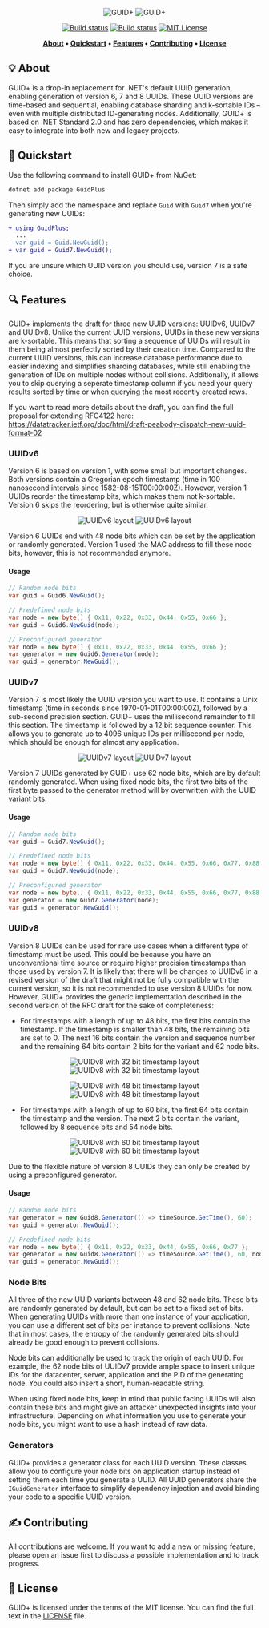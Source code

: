 <p align="center">
  <img alt="GUID+" src="https://github.com/BaerMitUmlaut/GuidPlus/raw/main/docs/img/logo-black.svg#gh-light-mode-only" />
  <img alt="GUID+" src="https://github.com/BaerMitUmlaut/GuidPlus/raw/main/docs/img/logo-white.svg#gh-dark-mode-only" />
</p>

<p align="center">
  <a href="https://www.nuget.org/packages/GuidPlus/"><img alt="Build status" src="https://img.shields.io/nuget/v/GuidPlus?style=flat-square" /></a>
  <a href="https://github.com/BaerMitUmlaut/GuidPlus/actions/workflows/xunit.yml"><img alt="Build status" src="https://img.shields.io/github/workflow/status/BaerMitUmlaut/GuidPlus/xUnit?style=flat-square" /></a>
  <a href="https://github.com/BaerMitUmlaut/GuidPlus/blob/main/LICENSE"><img alt="MIT License" src="https://img.shields.io/github/license/BaerMitUmlaut/GuidPlus?style=flat-square" /></a>
</p>
                                                                                                             
<p align="center">
  <b>
    <a href="#-about">About</a>
    •
    <a href="#-quickstart">Quickstart</a>
    •
    <a href="#-features">Features</a>
    •
    <a href="#-contributing">Contributing</a>
    •
    <a href="#-license">License</a>
  </b>
</p>


## 💡 About

GUID+ is a drop-in replacement for .NET's default UUID generation, enabling generation of version 6, 7 and 8 UUIDs. These UUID versions are time-based and sequential, enabling database sharding and k-sortable IDs &ndash; even with multiple distributed ID-generating nodes. Additionally, GUID+ is based on .NET Standard 2.0 and has zero dependencies, which makes it easy to integrate into both new and legacy projects.


## 🚀 Quickstart

Use the following command to install GUID+ from NuGet:

```sh
dotnet add package GuidPlus
```

Then simply add the namespace and replace `Guid` with `Guid7` when you're generating new UUIDs:

```diff
+ using GuidPlus;
  ...
- var guid = Guid.NewGuid();
+ var guid = Guid7.NewGuid();
```

If you are unsure which UUID version you should use, version 7 is a safe choice.


## 🔍 Features

GUID+ implements the draft for three new UUID versions: UUIDv6, UUIDv7 and UUIDv8. Unlike the current UUID versions, UUIDs in these new versions are k-sortable. This means that sorting a sequence of UUIDs will result in them being almost perfectly sorted by their creation time. Compared to the current UUID versions, this can increase database performance due to easier indexing and simplifies sharding databases, while still enabling the generation of IDs on multiple nodes without collisions. Additionally, it allows you to skip querying a seperate timestamp column if you need your query results sorted by time or when querying the most recently created rows.

If you want to read more details about the draft, you can find the full proposal for extending RFC4122 here:  
https://datatracker.ietf.org/doc/html/draft-peabody-dispatch-new-uuid-format-02


### UUIDv6

Version 6 is based on version 1, with some small but important changes. Both versions contain a Gregorian epoch timestamp (time in 100 nanosecond intervals since 1582-08-15T00:00:00Z). However, version 1 UUIDs reorder the timestamp bits, which makes them not k-sortable. Version 6 skips the reordering, but is otherwise quite similar.

<p align="center">
  <img alt="UUIDv6 layout" src="https://github.com/BaerMitUmlaut/GuidPlus/raw/main/docs/img/layout-v6-black.png#gh-light-mode-only" />
  <img alt="UUIDv6 layout" src="https://github.com/BaerMitUmlaut/GuidPlus/raw/main/docs/img/layout-v6-white.png#gh-dark-mode-only" />
</p>

Version 6 UUIDs end with 48 node bits which can be set by the application or randomly generated. Version 1 used the MAC address to fill these node bits, however, this is not recommended anymore.


#### Usage

```csharp
// Random node bits
var guid = Guid6.NewGuid();

// Predefined node bits
var node = new byte[] { 0x11, 0x22, 0x33, 0x44, 0x55, 0x66 };
var guid = Guid6.NewGuid(node);

// Preconfigured generator
var node = new byte[] { 0x11, 0x22, 0x33, 0x44, 0x55, 0x66 };
var generator = new Guid6.Generator(node);
var guid = generator.NewGuid();
```


### UUIDv7

Version 7 is most likely the UUID version you want to use. It contains a Unix timestamp (time in seconds since 1970-01-01T00:00:00Z), followed by a sub-second precision section. GUID+ uses the millisecond remainder to fill this section. The timestamp is followed by a 12 bit sequence counter. This allows you to generate up to 4096 unique IDs per millisecond per node, which should be enough for almost any application.

<p align="center">
  <img alt="UUIDv7 layout" src="https://github.com/BaerMitUmlaut/GuidPlus/raw/main/docs/img/layout-v7-black.png#gh-light-mode-only" />
  <img alt="UUIDv7 layout" src="https://github.com/BaerMitUmlaut/GuidPlus/raw/main/docs/img/layout-v7-white.png#gh-dark-mode-only" />
</p>

Version 7 UUIDs generated by GUID+ use 62 node bits, which are by default randomly generated. When using fixed node bits, the first two bits of the first byte passed to the generator method will by overwritten with the UUID variant bits.


#### Usage

```csharp
// Random node bits
var guid = Guid7.NewGuid();

// Predefined node bits
var node = new byte[] { 0x11, 0x22, 0x33, 0x44, 0x55, 0x66, 0x77, 0x88 };
var guid = Guid7.NewGuid(node);

// Preconfigured generator
var node = new byte[] { 0x11, 0x22, 0x33, 0x44, 0x55, 0x66, 0x77, 0x88 };
var generator = new Guid7.Generator(node);
var guid = generator.NewGuid();
```


### UUIDv8

Version 8 UUIDs can be used for rare use cases when a different type of timestamp must be used. This could be because you have an unconventional time source or require higher precision timestamps than those used by version 7. It is likely that there will be changes to UUIDv8 in a revised version of the draft that might not be fully compatible with the current version, so it is not recommended to use version 8 UUIDs for now. However, GUID+ provides the generic implementation described in the second version of the RFC draft for the sake of completeness:

- For timestamps with a length of up to 48 bits, the first bits contain the timestamp. If the timestamp is smaller than 48 bits, the remaining bits are set to 0. The next 16 bits contain the version and sequence number and the remaining 64 bits contain 2 bits for the variant and 62 node bits.

<p align="center">
  <img alt="UUIDv8 with 32 bit timestamp layout" src="https://github.com/BaerMitUmlaut/GuidPlus/raw/main/docs/img/layout-v8-32-black.png#gh-light-mode-only" />
  <img alt="UUIDv8 with 32 bit timestamp layout" src="https://github.com/BaerMitUmlaut/GuidPlus/raw/main/docs/img/layout-v8-32-white.png#gh-dark-mode-only" />
</p>

<p align="center">
  <img alt="UUIDv8 with 48 bit timestamp layout" src="https://github.com/BaerMitUmlaut/GuidPlus/raw/main/docs/img/layout-v8-48-black.png#gh-light-mode-only" />
  <img alt="UUIDv8 with 48 bit timestamp layout" src="https://github.com/BaerMitUmlaut/GuidPlus/raw/main/docs/img/layout-v8-48-white.png#gh-dark-mode-only" />
</p>

- For timestamps with a length of up to 60 bits, the first 64 bits contain the timestamp and the version. The next 2 bits contain the variant, followed by 8 sequence bits and 54 node bits.

<p align="center">
  <img alt="UUIDv8 with 60 bit timestamp layout" src="https://github.com/BaerMitUmlaut/GuidPlus/raw/main/docs/img/layout-v8-60-black.png#gh-light-mode-only" />
  <img alt="UUIDv8 with 60 bit timestamp layout" src="https://github.com/BaerMitUmlaut/GuidPlus/raw/main/docs/img/layout-v8-60-white.png#gh-dark-mode-only" />
</p>

Due to the flexible nature of version 8 UUIDs they can only be created by using a preconfigured generator.

#### Usage

```csharp
// Random node bits
var generator = new Guid8.Generator(() => timeSource.GetTime(), 60);
var guid = generator.NewGuid();

// Predefined node bits
var node = new byte[] { 0x11, 0x22, 0x33, 0x44, 0x55, 0x66, 0x77 };
var generator = new Guid8.Generator(() => timeSource.GetTime(), 60, node);
var guid = generator.NewGuid();
```


### Node Bits

All three of the new UUID variants between 48 and 62 node bits. These bits are randomly generated by default, but can be set to a fixed set of bits. When generating UUIDs with more than one instance of your application, you can use a different set of bits per instance to prevent collisions. Note that in most cases, the entropy of the randomly generated bits should already be good enough to prevent collisions.

Node bits can additionally be used to track the origin of each UUID. For example, the 62 node bits of UUIDv7 provide ample space to insert unique IDs for the datacenter, server, application and the PID of the generating node. You could also insert a short, human-readable string.

When using fixed node bits, keep in mind that public facing UUIDs will also contain these bits and might give an attacker unexpected insights into your infrastructure. Depending on what information you use to generate your node bits, you might want to use a hash instead of raw data.


### Generators

GUID+ provides a generator class for each UUID version. These classes allow you to configure your node bits on application startup instead of setting them each time you generate a UUID. All UUID generators share the `IGuidGenerator` interface to simplify dependency injection and avoid binding your code to a specific UUID version.


## ✍ Contributing

All contributions are welcome. If you want to add a new or missing feature, please open an issue first to discuss a possible implementation and to track progress.


## 🧾 License

GUID+ is licensed under the terms of the MIT license. You can find the full text in the [LICENSE](https://github.com/BaerMitUmlaut/GuidPlus/blob/main/LICENSE) file.
